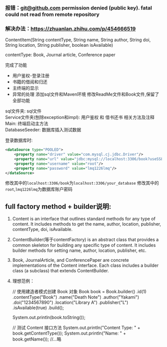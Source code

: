 ### 报错：git@github.com permission denied (public key). fatal could not read from remote repository
### 解决办法：https://zhuanlan.zhihu.com/p/454666519



ContentItem(String contentType, String name, String author, String doi, String location, String publisher, boolean isAvailable) 

contentType: Book, Journal article, Conference paper

完成了功能
- 用户鉴权-登录注册
- 书籍的借阅和归还
- 主终端的显示
- 异常的处理
  添加sql文件和Maven环境
  修改ReadMe文件和Book文件,保留了全部功能

sql文件夹: sql文件 <br>
Service文件夹(刨除exception和impl): 用户鉴权 和 借书还书 相关方法及注释<br>
Main: 终端启动主方法<br>
DatabaseSeeder: 数据库插入测试数据<br>

登录数据库时:
```xml
<dataSource type="POOLED">
    <property name="driver" value="com.mysql.cj.jdbc.Driver"/>
    <property name="url" value="jdbc:mysql://localhost:3306/book?useSSL=false&amp;serverTimezone=UTC"/>
    <property name="username" value="root"/>
    <property name="password" value="lmq1226lmq"/>
</dataSource>
```
修改其中的`localhost:3306/book`为`localhost:3306/your_database`
修改其中的`root`,`lmq1226lmq`为数据库账户密码



## full factory method + builder说明:
1. Content is an interface that outlines standard methods for any type of content. It includes methods to get the name, author, location, publisher, contentType, doi, isAvailable.
2. ContentBuilder(等于contentFactory) is an abstract class that provides a common skeleton for building any specific type of content.
   It includes builder methods for setting name, author, location, publisher, etc.
3. Book, JournalArticle, and ConferencePaper are concrete implementations of the Content interface. Each class includes a builder class (a subclass) that extends ContentBuilder.
4. 理想范例：


    // 使用建造者模式创建 Book 对象
    Book book = Book.builder()
                .id(1)
                .contentType("Book")
                .name("Death Note")
                .author("Yakami")
                .doi("1234567890")
                .location("Library A")
                .publisher("L")
                .isAvailable(true)
                .build();
    
    System.out.println(book.toString());
    
    // 测试 Content 接口方法
    System.out.println("Content Type: " + book.getContentType());
    System.out.println("Name: " + book.getName());
    //...略
